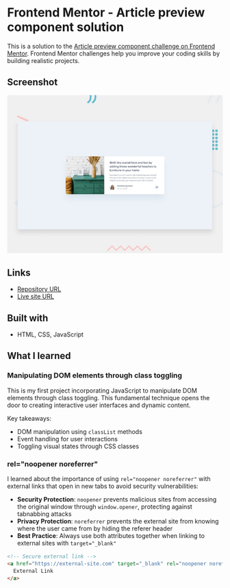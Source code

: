 # Frontend Mentor - Article preview component solution

This is a solution to the [Article preview component challenge on Frontend Mentor](https://www.frontendmentor.io/challenges/article-preview-component-dYBN_pYFT). Frontend Mentor challenges help you improve your coding skills by building realistic projects.

## Screenshot

![Screenshot preview](./images/desktop-preview.jpg)

## Links

- [Repository URL](https://github.com/MATBMS/article-preview-component)
- [Live site URL](https://matbms-article-preview-component.netlify.app/)

## Built with

- HTML, CSS, JavaScript

## What I learned

### Manipulating DOM elements through class toggling

This is my first project incorporating JavaScript to manipulate DOM elements through class toggling. This fundamental technique opens the door to creating interactive user interfaces and dynamic content.

Key takeaways:

- DOM manipulation using `classList` methods
- Event handling for user interactions
- Toggling visual states through CSS classes

### rel="noopener noreferrer"

I learned about the importance of using `rel="noopener noreferrer"` with external links that open in new tabs to avoid security vulnerabilities:

- **Security Protection**: `noopener` prevents malicious sites from accessing the original window through `window.opener`, protecting against tabnabbing attacks
- **Privacy Protection**: `noreferrer` prevents the external site from knowing where the user came from by hiding the referer header
- **Best Practice**: Always use both attributes together when linking to external sites with `target="_blank"`

```html
<!-- Secure external link -->
<a href="https://external-site.com" target="_blank" rel="noopener noreferrer">
  External Link
</a>
```
